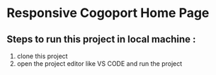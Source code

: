 # Responsive Cogoport Home Page

## Steps to run this project in local machine : 
1. clone this project
2. open the project editor like VS CODE and run the project

